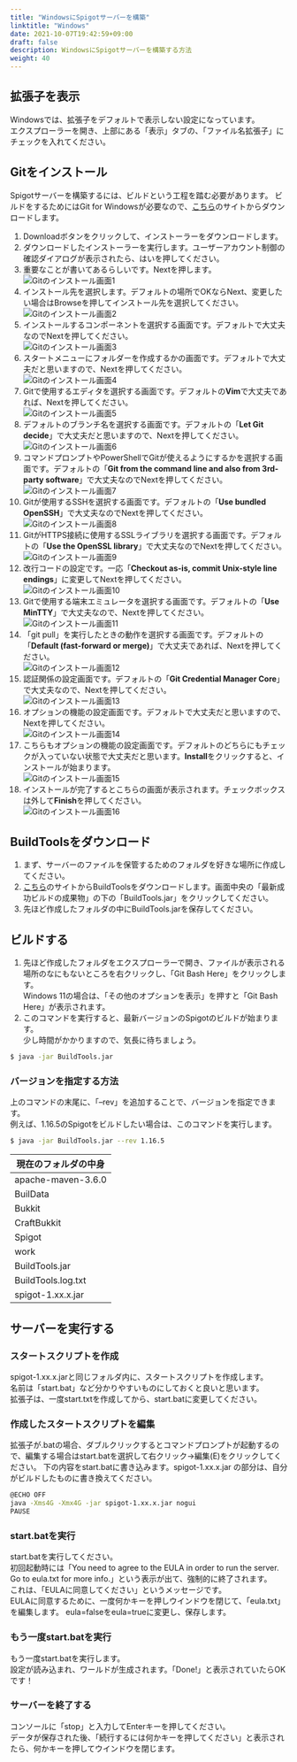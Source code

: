 ```yaml
---
title: "WindowsにSpigotサーバーを構築"
linktitle: "Windows"
date: 2021-10-07T19:42:59+09:00
draft: false
description: WindowsにSpigotサーバーを構築する方法
weight: 40
---
```


## 拡張子を表示
Windowsでは、拡張子をデフォルトで表示しない設定になっています。  
エクスプローラーを開き、上部にある「表示」タブの、「ファイル名拡張子」にチェックを入れてください。

## Gitをインストール
Spigotサーバーを構築するには、ビルドという工程を踏む必要があります。 ビルドをするためにはGit for Windowsが必要なので、[こちら](https://gitforwindows.org/)のサイトからダウンロードします。

1. Downloadボタンをクリックして、インストーラーをダウンロードします。
2. ダウンロードしたインストーラーを実行します。ユーザーアカウント制御の確認ダイアログが表示されたら、はいを押してください。
3. 重要なことが書いてあるらしいです。Nextを押します。  
![Gitのインストール画面1](/images/git_win_install1.png)
4. インストール先を選択します。デフォルトの場所でOKならNext、変更したい場合はBrowseを押してインストール先を選択してください。  
![Gitのインストール画面2](/images/git_win_install2.png)
5. インストールするコンポーネントを選択する画面です。デフォルトで大丈夫なのでNextを押してください。  
![Gitのインストール画面3](/images/git_win_install3.png)
6. スタートメニューにフォルダーを作成するかの画面です。デフォルトで大丈夫だと思いますので、Nextを押してください。  
![Gitのインストール画面4](/images/git_win_install4.png)
7. Gitで使用するエディタを選択する画面です。デフォルトの**Vim**で大丈夫であれば、Nextを押してください。  
![Gitのインストール画面5](/images/git_win_install5.png)
8. デフォルトのブランチ名を選択する画面です。デフォルトの「**Let Git decide**」で大丈夫だと思いますので、Nextを押してください。  
![Gitのインストール画面6](/images/git_win_install6.png)
9. コマンドプロンプトやPowerShellでGitが使えるようにするかを選択する画面です。デフォルトの「**Git from the command line and also from 3rd-party software**」で大丈夫なのでNextを押してください。  
![Gitのインストール画面7](/images/git_win_install7.png)
10. Gitが使用するSSHを選択する画面です。デフォルトの「**Use bundled OpenSSH**」で大丈夫なのでNextを押してください。  
![Gitのインストール画面8](/images/git_win_install8.png)
11. GitがHTTPS接続に使用するSSLライブラリを選択する画面です。デフォルトの「**Use the OpenSSL library**」で大丈夫なのでNextを押してください。  
![Gitのインストール画面9](/images/git_win_install9.png)
12. 改行コードの設定です。一応「**Checkout as-is, commit Unix-style line endings**」に変更してNextを押してください。  
![Gitのインストール画面10](/images/git_win_install10.png)
13. Gitで使用する端末エミュレータを選択する画面です。デフォルトの「**Use MinTTY**」で大丈夫なので、Nextを押してください。 
![Gitのインストール画面11](/images/git_win_install11.png)
14. 「git pull」を実行したときの動作を選択する画面です。デフォルトの「**Default (fast-forward or merge)**」で大丈夫であれば、Nextを押してください。  
![Gitのインストール画面12](/images/git_win_install12.png)
15. 認証関係の設定画面です。デフォルトの「**Git Credential Manager Core**」で大丈夫なので、Nextを押してください。  
![Gitのインストール画面13](/images/git_win_install13.png)
16. オプションの機能の設定画面です。デフォルトで大丈夫だと思いますので、Nextを押してください。  
![Gitのインストール画面14](/images/git_win_install14.png)
17. こちらもオプションの機能の設定画面です。デフォルトのどちらにもチェックが入っていない状態で大丈夫だと思います。**Install**をクリックすると、インストールが始まります。  
![Gitのインストール画面15](/images/git_win_install15.png)
18. インストールが完了するとこちらの画面が表示されます。チェックボックスは外して**Finish**を押してください。  
![Gitのインストール画面16](/images/git_win_install16.png)

## BuildToolsをダウンロード
1. まず、サーバーのファイルを保管するためのフォルダを好きな場所に作成してください。
2. [こちら](https://hub.spigotmc.org/jenkins/job/BuildTools/)のサイトからBuildToolsをダウンロードします。画面中央の「最新成功ビルドの成果物」の下の「BuildTools.jar」をクリックしてください。  
3. 先ほど作成したフォルダの中にBuildTools.jarを保存してください。
## ビルドする
1. 先ほど作成したフォルダをエクスプローラーで開き、ファイルが表示される場所のなにもないところを右クリックし、「Git Bash Here」をクリックします。  
Windows 11の場合は、「その他のオプションを表示」を押すと「Git Bash Here」が表示されます。  
2. このコマンドを実行すると、最新バージョンのSpigotのビルドが始まります。  
少し時間がかかりますので、気長に待ちましょう。
```bash
$ java -jar BuildTools.jar
```
### バージョンを指定する方法
上のコマンドの末尾に、「–rev」を追加することで、バージョンを指定できます。  
例えば、1.16.5のSpigotをビルドしたい場合は、このコマンドを実行します。
```bash
$ java -jar BuildTools.jar --rev 1.16.5
```
|現在のフォルダの中身|
|---|
|apache-maven-3.6.0|
|BuilData|
|Bukkit|
|CraftBukkit|
|Spigot|
|work|
|BuildTools.jar|
|BuildTools.log.txt|
|spigot-1.xx.x.jar|
## サーバーを実行する
### スタートスクリプトを作成  
spigot-1.xx.x.jarと同じフォルダ内に、スタートスクリプトを作成します。  
名前は「start.bat」など分かりやすいものにしておくと良いと思います。  
拡張子は、一度start.txtを作成してから、start.batに変更してください。
### 作成したスタートスクリプトを編集  
拡張子が.batの場合、ダブルクリックするとコマンドプロンプトが起動するので、編集する場合はstart.batを選択して右クリック→編集(E)をクリックしてください。
下の内容をstart.batに書き込みます。spigot-1.xx.x.jar の部分は、自分がビルドしたものに書き換えてください。
```bash
@ECHO OFF
java -Xms4G -Xmx4G -jar spigot-1.xx.x.jar nogui
PAUSE
```
### start.batを実行  
start.batを実行してください。   
初回起動時には「You need to agree to the EULA in order to run the server. Go to eula.txt for more info.」という表示が出て、強制的に終了されます。  
これは、「EULAに同意してください」というメッセージです。  
EULAに同意するために、一度何かキーを押しウインドウを閉じて、「eula.txt」を編集します。
eula=falseをeula=trueに変更し、保存します。
### もう一度start.batを実行
もう一度start.batを実行します。  
設定が読み込まれ、ワールドが生成されます。「Done!」と表示されていたらOKです！
### サーバーを終了する
コンソールに「stop」と入力してEnterキーを押してください。  
データが保存された後、「続行するには何かキーを押してください」と表示されたら、何かキーを押してウインドウを閉じます。